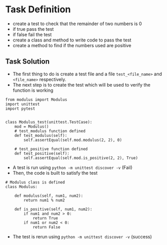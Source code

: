 # Task Definition
- create a test to check that the remainder of two numbers is 0
- if true pass the test 
- if false fail the test
- create a class and method to write code to pass the test
- create a method to find if the numbers used are positive



## Task Solution
- The first thing to do is create a test file and a file ```test_<file_name>``` and ```<file_name>``` respectively.
- The next step is to create the test which will be used to verify the function is working
```
from modulus import Modulus
import unittest
import pytest


class Modulus_test(unittest.TestCase):
    mod = Modulus()
    # test_modulus function defined
    def test_modulus(self):
        self.assertEqual(self.mod.modulus(2, 2), 0)

    # test_positive function defined
    def test_positive(self):
        self.assertEqual(self.mod.is_positive(2, 2), True)
```
- A test is run using ```python -m unittest discover -v``` (Fail)
- Then, the code is built to satisfy the test
```
# Modulus class is defined
class Modulus:

    def modulus(self, num1, num2):
        return num1 % num2

    def is_positive(self, num1, num2):
        if num1 and num2 > 0:
            return True
        if num1 or num2 < 0:
            return False
```

- The test is rerun using ```python -m unittest discover -v``` (success)